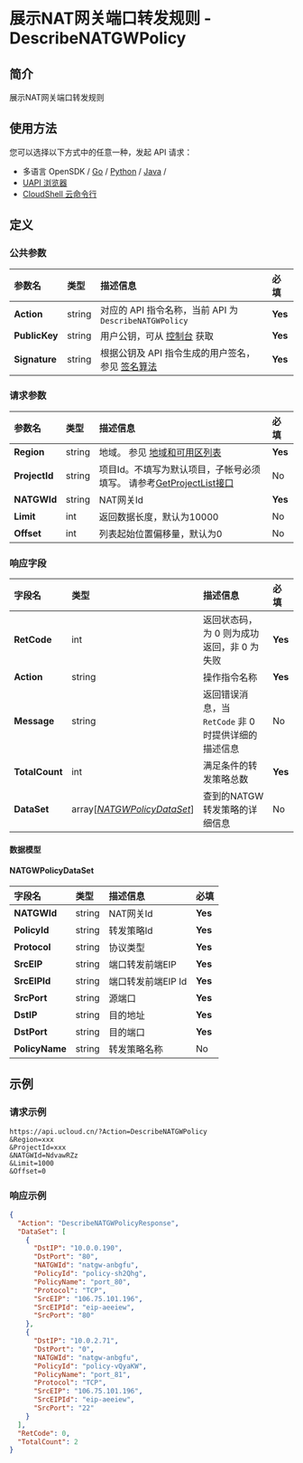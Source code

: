 # 展示NAT网关端口转发规则 - DescribeNATGWPolicy

## 简介

展示NAT网关端口转发规则






## 使用方法

您可以选择以下方式中的任意一种，发起 API 请求：
- 多语言 OpenSDK / [Go](https://github.com/ucloud/ucloud-sdk-go) / [Python](https://github.com/ucloud/ucloud-sdk-python3) / [Java](https://github.com/ucloud/ucloud-sdk-java) /
- [UAPI 浏览器](https://console.ucloud.cn/uapi/detail?id=DescribeNATGWPolicy)
- [CloudShell 云命令行](https://shell.ucloud.cn/)


## 定义

### 公共参数

| 参数名 | 类型 | 描述信息 | 必填 |
|:---|:---|:---|:---|
| **Action**     | string  | 对应的 API 指令名称，当前 API 为 `DescribeNATGWPolicy`                        | **Yes** |
| **PublicKey**  | string  | 用户公钥，可从 [控制台](https://console.ucloud.cn/uapi/apikey) 获取                                             | **Yes** |
| **Signature**  | string  | 根据公钥及 API 指令生成的用户签名，参见 [签名算法](api/summary/signature.md)  | **Yes** |

### 请求参数

| 参数名 | 类型 | 描述信息 | 必填 |
|:---|:---|:---|:---|
| **Region** | string | 地域。 参见 [地域和可用区列表](api/summary/regionlist) |**Yes**|
| **ProjectId** | string | 项目Id。不填写为默认项目，子帐号必须填写。 请参考[GetProjectList接口](api/summary/get_project_list) |No|
| **NATGWId** | string | NAT网关Id |**Yes**|
| **Limit** | int | 返回数据长度，默认为10000 |No|
| **Offset** | int | 列表起始位置偏移量，默认为0 |No|

### 响应字段

| 字段名 | 类型 | 描述信息 | 必填 |
|:---|:---|:---|:---|
| **RetCode** | int | 返回状态码，为 0 则为成功返回，非 0 为失败 |**Yes**|
| **Action** | string | 操作指令名称 |**Yes**|
| **Message** | string | 返回错误消息，当 `RetCode` 非 0 时提供详细的描述信息 |No|
| **TotalCount** | int | 满足条件的转发策略总数 |**Yes**|
| **DataSet** | array[[*NATGWPolicyDataSet*](#NATGWPolicyDataSet)] | 查到的NATGW 转发策略的详细信息 |No|

#### 数据模型


#### NATGWPolicyDataSet

| 字段名 | 类型 | 描述信息 | 必填 |
|:---|:---|:---|:---|
| **NATGWId** | string | NAT网关Id |**Yes**|
| **PolicyId** | string | 转发策略Id |**Yes**|
| **Protocol** | string | 协议类型 |**Yes**|
| **SrcEIP** | string | 端口转发前端EIP |**Yes**|
| **SrcEIPId** | string | 端口转发前端EIP Id |**Yes**|
| **SrcPort** | string | 源端口 |**Yes**|
| **DstIP** | string | 目的地址 |**Yes**|
| **DstPort** | string | 目的端口 |**Yes**|
| **PolicyName** | string | 转发策略名称 |No|

## 示例

### 请求示例
    
```
https://api.ucloud.cn/?Action=DescribeNATGWPolicy
&Region=xxx
&ProjectId=xxx
&NATGWId=NdvawRZz
&Limit=1000
&Offset=0
```

### 响应示例
    
```json
{
  "Action": "DescribeNATGWPolicyResponse",
  "DataSet": [
    {
      "DstIP": "10.0.0.190",
      "DstPort": "80",
      "NATGWId": "natgw-anbgfu",
      "PolicyId": "policy-sh2Qhg",
      "PolicyName": "port_80",
      "Protocol": "TCP",
      "SrcEIP": "106.75.101.196",
      "SrcEIPId": "eip-aeeiew",
      "SrcPort": "80"
    },
    {
      "DstIP": "10.0.2.71",
      "DstPort": "0",
      "NATGWId": "natgw-anbgfu",
      "PolicyId": "policy-vQyaKW",
      "PolicyName": "port_81",
      "Protocol": "TCP",
      "SrcEIP": "106.75.101.196",
      "SrcEIPId": "eip-aeeiew",
      "SrcPort": "22"
    }
  ],
  "RetCode": 0,
  "TotalCount": 2
}
```





